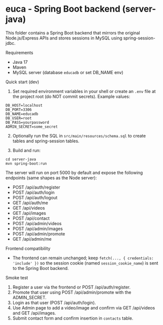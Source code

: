 # euca - Spring Boot backend (server-java)

This folder contains a Spring Boot backend that mirrors the original Node.js/Express APIs and stores sessions in MySQL using spring-session-jdbc.

Requirements
- Java 17
- Maven
- MySQL server (database `educadb` or set DB_NAME env)

Quick start (dev)

1. Set required environment variables in your shell or create an `.env` file at the project root (do NOT commit secrets). Example values:

```
DB_HOST=localhost
DB_PORT=3306
DB_NAME=educadb
DB_USER=root
DB_PASS=yourpassword
ADMIN_SECRET=some_secret
```

2. Optionally run the SQL in `src/main/resources/schema.sql` to create tables and spring-session tables.

3. Build and run:

```
cd server-java
mvn spring-boot:run
```

The server will run on port 5000 by default and expose the following endpoints (same shapes as the Node server):

- POST /api/auth/register
- POST /api/auth/login
- POST /api/auth/logout
- GET  /api/auth/me
- GET  /api/videos
- GET  /api/images
- POST /api/contact
- POST /api/admin/videos
- POST /api/admin/images
- POST /api/admin/promote
- GET  /api/admin/me

Frontend compatibility
- The frontend can remain unchanged; keep `fetch(..., { credentials: 'include' })` so the session cookie (named `session_cookie_name`) is sent to the Spring Boot backend.

Smoke test
1. Register a user via the frontend or POST /api/auth/register.
2. Promote that user using POST /api/admin/promote with the ADMIN_SECRET.
3. Login as that user (POST /api/auth/login).
4. Use Admin page to add a video/image and confirm via GET /api/videos and GET /api/images.
5. Submit contact form and confirm insertion in `contacts` table.
